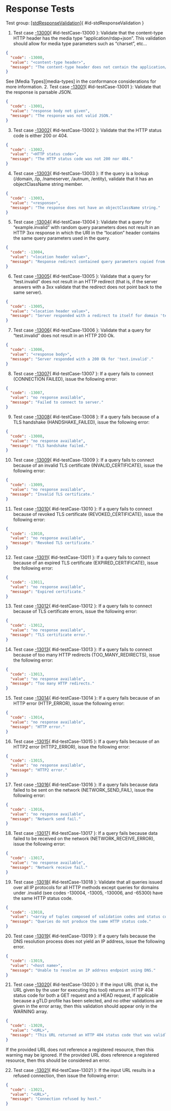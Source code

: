 # Response Tests

Test group: [[stdResponseValidation]](#id-stdResponseValidation){ #id-stdResponseValidation } 

1. Test case [-13000](#id-testCase-13000){ #id-testCase-13000 }: Validate that the content-type HTTP header has the media type “application/rdap+json”. This validation should allow for media type parameters such as “charset”, etc…
```json
{
  "code": -13000,
  "value": "<content-type header>",
  "message": "The content-type header does not contain the application/rdap+json media type."
}
```
See [Media Types][media-types] in the conformance considerations for more information.
2. Test case [-13001](#id-testCase-13001){ #id-testCase-13001 }: Validate that the response is parsable JSON.
```json
{
  "code": -13001,
  "value": "response body not given",
  "message": "The response was not valid JSON."
}
```
3. Test case [-13002](#id-testCase-13002){ #id-testCase-13002 }: Validate that the HTTP status code is either 200 or 404.
```json
{
  "code": -13002,
  "value": "<HTTP status code>",
  "message": "The HTTP status code was not 200 nor 404."
}
```
4. Test case [-13003](#id-testCase-13003){ #id-testCase-13003 }: If the query is a lookup (/domain, /ip, /nameserver, /autnum, /entity), validate that it has an objectClassName string member.
```json
{
  "code": -13003,
  "value": "<response>",
  "message": "The response does not have an objectClassName string."
}
```
5. Test case [-13004](#id-testCase-13004){ #id-testCase-13004 }: Validate that a query for “example.invalid” with random query parameters does not result in an HTTP 3xx response in which the URI in the “location” header contains the same query parameters used in the query.
```json
{
  "code": -13004,
  "value": "<location header value>",
  "message": "Response redirect contained query parameters copied from the request."
}
```
6. Test case [-13005](#id-testCase-13005){ #id-testCase-13005 }: Validate that a query for “test.invalid” does not result in an HTTP redirect (that is, if the server answers with a 3xx validate that the redirect does not point back to the same server).
```json
{
  "code": -13005,
  "value": "<location header value>",
  "message": "Server responded with a redirect to itself for domain 'test.invalid'."
}
```
7. Test case [-13006](#id-testCase-13006){ #id-testCase-13006 }: Validate that a query for “test.invalid” does not result in an HTTP 200 Ok.
```json
{
  "code": -13006,
  "value": "<response body>",
  "message": "Server responded with a 200 Ok for 'test.invalid'."
}
```
8. Test case [-13007](#id-testCase-13007){ #id-testCase-13007 }: If a query fails to connect (CONNECTION FAILED), issue the following error:
```json
{
  "code": -13007,
  "value": "no response available",
  "message": "Failed to connect to server."
}
```
9. Test case [-13008](#id-testCase-13008){ #id-testCase-13008 }: If a query fails because of a TLS handshake (HANDSHAKE_FAILED), issue the following error:
```json
{
  "code": -13008,
  "value": "no response available",
  "message": "TLS handshake failed."
}
```
10. Test case [-13009](#id-testCase-13009){ #id-testCase-13009 }: If a query fails to connect because of an invalid TLS certificate (INVALID_CERTIFICATE), issue the following error:
```json
{
  "code": -13009,
  "value": "no response available",
  "message": "Invalid TLS certificate."
}
```
11. Test case [-13010](#id-testCase-13010){ #id-testCase-13010 }: If a query fails to connect because of revoked TLS certificate (REVOKED_CERTIFICATE), issue the following error:
```json
{
  "code": -13010,
  "value": "no response available",
  "message": "Revoked TLS certificate."
}
```
12. Test case [-13011](#id-testCase-13011){ #id-testCase-13011 }: If a query fails to connect because of an expired TLS certificate (EXPIRED_CERTIFICATE), issue the following error:
```json
{
  "code": -13011,
  "value": "no response available",
  "message": "Expired certificate."
}
```
13. Test case [-13012](#id-testCase-13012){ #id-testCase-13012 }: If a query fails to connect because of TLS certificate errors, issue the following error:
```json
{
  "code": -13012,
  "value": "no response available",
  "message": "TLS certificate error."
}
```
14. Test case [-13013](#id-testCase-13013){ #id-testCase-13013 }: If a query fails to connect because of too many HTTP redirects (TOO_MANY_REDIRECTS), issue the following error:
```json
{
  "code": -13013,
  "value": "no response available",
  "message": "Too many HTTP redirects."
}
```
15. Test case [-13014](#id-testCase-13014){ #id-testCase-13014 }: If a query fails because of an HTTP error (HTTP_ERROR), issue the following error:
```json
{
  "code": -13014,
  "value": "no response available",
  "message": "HTTP error."
}
```
16. Test case [-13015](#id-testCase-13015){ #id-testCase-13015 }: If a query fails because of an HTTP2 error (HTTP2_ERROR), issue the following error:
```json
{
  "code": -13015,
  "value": "no response available",
  "message": "HTTP2 error."
}
```
17. Test case [-13016](#id-testCase-13016){ #id-testCase-13016 }: If a query fails because data failed to be sent on the network (NETWORK_SEND_FAIL), issue the following error:
```json
{
  "code": -13016,
  "value": "no response available",
  "message": "Network send fail."
}
```
18. Test case [-13017](#id-testCase-13017){ #id-testCase-13017 }: If a query fails because data failed to be received on the network (NETWORK_RECEIVE_ERROR), issue the following error:
```json
{
  "code": -13017,
  "value": "no response available",
  "message": "Network receive fail."
}
```
19. Test case [-13018](#id-testCase-13018){ #id-testCase-13018 }: Validate that all queries issued over all IP protocols for all HTTP methods except queries for domains under .invalid (see codes -130004, -13005, -130006, and -65300) have the same HTTP status code.
```json
{
  "code": -13018,
  "value": "<array of tuples composed of validation codes and status code>",
  "message": "Queries do not produce the same HTTP status code."
}
```
20. Test case [-13019](#id-testCase-13019){ #id-testCase-13019 }: If a query fails because the DNS resolution process does not yield an IP address, issue the following error.
```json
{
  "code": -13019,
  "value": "<host name>",
  "message": "Unable to resolve an IP address endpoint using DNS."
}
```
21. Test case [-13020](#id-testCase-13020){ #id-testCase-13020 }: If the input URL (that is, the URL given by the user for executing this tool) returns an HTTP 404 status code for both a GET request and a HEAD request, if applicable because a gTLD profile has been selected, and no other validations are given in the error array, then this validation should appear only in the WARNING array.
```json
{
  "code": -13020,
  "value": "<URL>",
  "message": "This URL returned an HTTP 404 status code that was validly formed. If the provided URL does not reference a registered resource, then this warning may be ignored. If the provided URL does reference a registered resource, then this should be considered an error."
}
```
If the provided URL does not reference a registered resource, then this warning may be ignored. 
If the provided URL does reference a registered resource, then this should be considered an error.

22. Test case [-13021](#id-testCase-13021){ #id-testCase-13021 }: If the input URL results in a refused connection, then issue the following error:
```json
{
  "code": -13021,
  "value": "<URL>",
  "message": "Connection refused by host."
}
```
